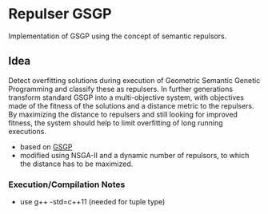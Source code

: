 # Repulser GSGP

Implementation of GSGP using the concept of semantic repulsors. 

## Idea
Detect overfitting solutions during execution of Geometric Semantic Genetic Programming and classify these as repulsers. In further generations transform standard GSGP into a multi-objective system, with objectives made of the fitness of the solutions and a distance metric to the repulsers. By maximizing the distance to repulsers and still looking for improved fitness, the system should help to limit overfitting of long running executions.
* based on [GSGP](http://gsgp.sourceforge.net/)
* modified using NSGA-II and a dynamic number of repulsors, to which the distance has to be maximized.

### Execution/Compilation Notes

* use g++ -std=c++11 (needed for tuple type)
